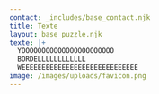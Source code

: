 ```yaml
---
contact: _includes/base_contact.njk
title: Texte
layout: base_puzzle.njk
texte: |+
  YOOOOOOOOOOOOOOOOOOOOOOO
  BORDELLLLLLLLLLLL
  WEEEEEEEEEEEEEEEEEEEEEEEEEEEEE
image: /images/uploads/favicon.png
---
```

